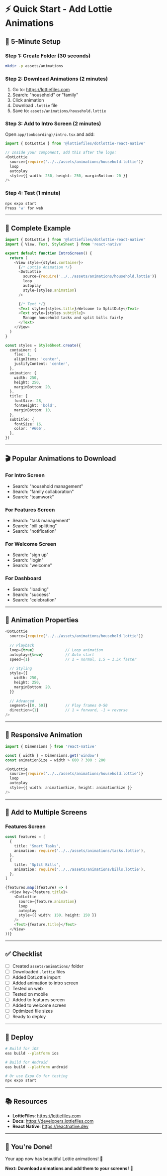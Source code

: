 # ⚡ Quick Start - Add Lottie Animations

## 🚀 5-Minute Setup

### **Step 1: Create Folder** (30 seconds)
```bash
mkdir -p assets/animations
```

### **Step 2: Download Animations** (2 minutes)
1. Go to: https://lottiefiles.com
2. Search: "household" or "family"
3. Click animation
4. Download `.lottie` file
5. Save to: `assets/animations/household.lottie`

### **Step 3: Add to Intro Screen** (2 minutes)

Open `app/(onboarding)/intro.tsx` and add:

```typescript
import { DotLottie } from '@lottiefiles/dotlottie-react-native'

// Inside your component, add this after the logo:
<DotLottie
  source={require('../../assets/animations/household.lottie')}
  loop
  autoplay
  style={{ width: 250, height: 250, marginBottom: 20 }}
/>
```

### **Step 4: Test** (1 minute)
```bash
npx expo start
Press 'w' for web
```

---

## 📝 Complete Example

```typescript
import { DotLottie } from '@lottiefiles/dotlottie-react-native'
import { View, Text, StyleSheet } from 'react-native'

export default function IntroScreen() {
  return (
    <View style={styles.container}>
      {/* Lottie Animation */}
      <DotLottie
        source={require('../../assets/animations/household.lottie')}
        loop
        autoplay
        style={styles.animation}
      />

      {/* Text */}
      <Text style={styles.title}>Welcome to SplitDuty</Text>
      <Text style={styles.subtitle}>
        Manage household tasks and split bills fairly
      </Text>
    </View>
  )
}

const styles = StyleSheet.create({
  container: {
    flex: 1,
    alignItems: 'center',
    justifyContent: 'center',
  },
  animation: {
    width: 250,
    height: 250,
    marginBottom: 20,
  },
  title: {
    fontSize: 28,
    fontWeight: 'bold',
    marginBottom: 10,
  },
  subtitle: {
    fontSize: 16,
    color: '#666',
  },
})
```

---

## 🎬 Popular Animations to Download

### **For Intro Screen**
- Search: "household management"
- Search: "family collaboration"
- Search: "teamwork"

### **For Features Screen**
- Search: "task management"
- Search: "bill splitting"
- Search: "notification"

### **For Welcome Screen**
- Search: "sign up"
- Search: "login"
- Search: "welcome"

### **For Dashboard**
- Search: "loading"
- Search: "success"
- Search: "celebration"

---

## 🎨 Animation Properties

```typescript
<DotLottie
  source={require('../../assets/animations/household.lottie')}
  
  // Playback
  loop={true}              // Loop animation
  autoplay={true}          // Auto start
  speed={1}                // 1 = normal, 1.5 = 1.5x faster
  
  // Styling
  style={{
    width: 250,
    height: 250,
    marginBottom: 20,
  }}
  
  // Advanced
  segment={[0, 50]}        // Play frames 0-50
  direction={1}            // 1 = forward, -1 = reverse
/>
```

---

## 📱 Responsive Animation

```typescript
import { Dimensions } from 'react-native'

const { width } = Dimensions.get('window')
const animationSize = width > 600 ? 300 : 200

<DotLottie
  source={require('../../assets/animations/household.lottie')}
  loop
  autoplay
  style={{ width: animationSize, height: animationSize }}
/>
```

---

## 🎯 Add to Multiple Screens

### **Features Screen**
```typescript
const features = [
  {
    title: 'Smart Tasks',
    animation: require('../../assets/animations/tasks.lottie'),
  },
  {
    title: 'Split Bills',
    animation: require('../../assets/animations/bills.lottie'),
  },
]

{features.map((feature) => (
  <View key={feature.title}>
    <DotLottie
      source={feature.animation}
      loop
      autoplay
      style={{ width: 150, height: 150 }}
    />
    <Text>{feature.title}</Text>
  </View>
))}
```

---

## ✅ Checklist

- [ ] Created `assets/animations/` folder
- [ ] Downloaded `.lottie` files
- [ ] Added DotLottie import
- [ ] Added animation to intro screen
- [ ] Tested on web
- [ ] Tested on mobile
- [ ] Added to features screen
- [ ] Added to welcome screen
- [ ] Optimized file sizes
- [ ] Ready to deploy

---

## 🚀 Deploy

```bash
# Build for iOS
eas build --platform ios

# Build for Android
eas build --platform android

# Or use Expo Go for testing
npx expo start
```

---

## 📚 Resources

- **LottieFiles**: https://lottiefiles.com
- **Docs**: https://developers.lottiefiles.com
- **React Native**: https://reactnative.dev

---

## 🎊 You're Done!

Your app now has beautiful Lottie animations! 🎉

**Next: Download animations and add them to your screens!** 🚀



